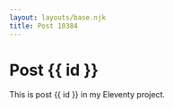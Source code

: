 ```yaml
---
layout: layouts/base.njk
title: Post 10384
---
```


# Post {{ id }}

This is post {{ id }} in my Eleventy project.
